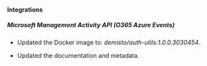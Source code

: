 
#### Integrations

##### Microsoft Management Activity API (O365 Azure Events)
- Updated the Docker image to: *demisto/auth-utils:1.0.0.3030454*.

- Updated the documentation and metadata. 

